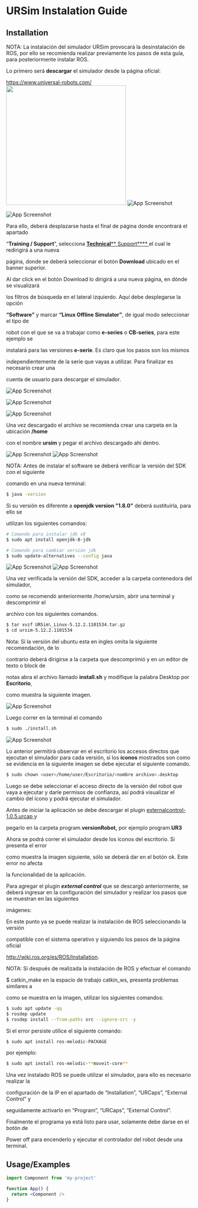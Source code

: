
# URSim Instalation Guide

    
## Installation


NOTA: La instalación del simulador URSim provocará la desinstalación de ROS, por ello
se recomienda realizar previamente los pasos de esta guía, para posteriormente instalar ROS.

Lo primero será **descargar** el simulador desde la página oficial:

<https://www.universal-robots.com/>
<img src="[https://stackoverflow.com/questions/24383700/icon.jpg](https://github.com/sebas775/URSimManual/blob/main/Imaganes/image9.png)" width="324" height="324">
![App Screenshot](https://github.com/sebas775/URSimManual/blob/main/Imaganes/image9.png)

![App Screenshot](https://github.com/sebas775/URSimManual/blob/main/Imaganes/image1.png)



Para ello, deberá desplazarse hasta el final de página donde encontrará el apartado

“**Training / Support**”, selecciona [**Technical**](https://www.universal-robots.com/support/)[** ](https://www.universal-robots.com/support/)[Support**](https://www.universal-robots.com/support/)[** ](https://www.universal-robots.com/support/)el cual le redirigirá a una nueva

página, donde se deberá seleccionar el botón **Download** ubicado en el banner superior.





Al dar click en el botón Download lo dirigirá a una nueva página, en dónde se visualizará

los filtros de búsqueda en el lateral izquierdo. Aquí debe desplegarse la opción

**“Software”** y marcar **“Linux Offline Simulator”**, de igual modo seleccionar el tipo de

robot con el que se va a trabajar como **e-series** o **CB-series**, para este ejemplo se

instalará para las versiones **e-serie**. Es claro que los pasos son los mismos

independientemente de la serie que vayas a utilizar. Para finalizar es necesario crear una

cuenta de usuario para descargar el simulador.

![App Screenshot](https://github.com/sebas775/URSimManual/blob/main/Imaganes/image8.png)

![App Screenshot](https://github.com/sebas775/URSimManual/blob/main/Imaganes/image13.png)

![App Screenshot](https://github.com/sebas775/URSimManual/blob/main/Imaganes/image25.png)






Una vez descargado el archivo se recomienda crear una carpeta en la ubicación **/home**

con el nombre **ursim** y pegar el archivo descargado ahí dentro.

![App Screenshot](https://github.com/sebas775/URSimManual/blob/main/Imaganes/image6.png)
![App Screenshot](https://github.com/sebas775/URSimManual/blob/main/Imaganes/image27.png)




NOTA: Antes de instalar el software se deberá verificar la versión del SDK con el siguiente

comando en una nueva terminal:

```bash
$ java -version
```


Si su versión es diferente a **openjdk version "1.8.0"** deberá sustituirla, para ello se

utilizan los siguientes comandos:


```bash
# Comando para instalar jdk v8
$ sudo apt install openjdk-8-jdk

# Comando para cambiar versión jdk
$ sudo update-alternatives --config java 
```
![App Screenshot](https://github.com/sebas775/URSimManual/blob/main/Imaganes/image15.png) ![App Screenshot](https://github.com/sebas775/URSimManual/blob/main/Imaganes/image4.png)


Una vez verificada la versión del SDK, acceder a la carpeta contenedora del simulador,

como se recomendó anteriormente /home/ursim, abrir una terminal y descomprimir el

archivo con los siguientes comandos.



```bash
$ tar xvzf URSim\_Linux-5.12.2.1101534.tar.gz
$ cd ursim-5.12.2.1101534
```



Nota: Si la versión del ubuntu esta en ingles omita la siguiente recomendación, de lo

contrario deberá dirigirse a la carpeta que descomprimió y en un editor de texto o block de

notas abra el archivo llamado **install.sh** y modifique la palabra Desktop por **Escritorio**,

como muestra la siguiente imagen.

![App Screenshot](https://github.com/sebas775/URSimManual/blob/main/Imaganes/image26.png)


Luego correr en la terminal el comando

```bash
$ sudo ./install.sh
```
![App Screenshot](https://github.com/sebas775/URSimManual/blob/main/Imaganes/image14.png)

Lo anterior permitirá observar en el escritorio los accesos directos que ejecutan el
simulador para cada versión, si los **íconos** mostrados son como se evidencia en la
siguiente imagen se debe ejecutar el siguiente comando.

```bash
$ sudo chown <user>/home/user/Escritorio/<nombre archivo>.desktop

```




Luego se debe seleccionar el acceso directo de la versión del robot que vaya a ejecutar y
darle permisos de confianza, así podrá visualizar el cambio del ícono y podrá ejecutar el simulador.





Antes de iniciar la aplicación se debe descargar el plugin [externalcontrol-1.0.5.urcap](https://github.com/UniversalRobots/Universal_Robots_ExternalControl_URCap/releases/download/v1.0.5/externalcontrol-1.0.5.urcap)[ ](https://github.com/UniversalRobots/Universal_Robots_ExternalControl_URCap/releases/download/v1.0.5/externalcontrol-1.0.5.urcap)y

pegarlo en la carpeta program.**versionRobot,** por ejemplo program.**UR3**





Ahora se podrá correr el simulador desde los íconos del escritorio. Si presenta el error

como muestra la imagen siguiente, sólo se deberá dar en el botón ok. Este error no afecta

la funcionalidad de la aplicación.

Para agregar el plugin ***external control*** que se descargó anteriormente, se deberá ingresar
en la configuración del simulador y realizar los pasos que se muestran en las siguientes

imágenes:









En este punto ya se puede realizar la instalación de ROS seleccionando la versión

compatible con el sistema operativo y siguiendo los pasos de la página oficial

<http://wiki.ros.org/es/ROS/Installation>.

NOTA: Si después de realizada la instalación de ROS y efectuar el comando

$ catkin\_make en la espacio de trabajo catkin\_ws, presenta problemas similares a

como se muestra en la imagen, utilizar los siguientes comandos:


```bash
$ sudo apt update -qq
$ rosdep update
$ rosdep install --from-paths src --ignore-src -y
```



Si el error persiste utilice el siguiente comando:


```bash
$ sudo apt install ros-melodic-PACKAGE
```
por ejemplo:

```bash
$ sudo apt install ros-melodic-**moveit-core**
```

Una vez instalado ROS se puede utilizar el simulador, para ello es necesario realizar la

configuración de la IP en el apartado de “Installation”, “URCaps”, “External Control” y

seguidamente activarlo en “Program”, “URCaps”, “External Control”.





Finalmente el programa ya está listo para usar, solamente debe darse en el botón de

Power off para encenderlo y ejecutar el controlador del robot desde una terminal.





## Usage/Examples

```javascript
import Component from 'my-project'

function App() {
  return <Component />
}
```

